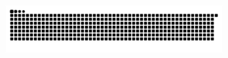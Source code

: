 <picture>
  <source media="(prefers-color-scheme: dark)" srcset="https://raw.githubusercontent.com/HM-Suiji/HM-Suiji/output/github-contribution-grid-snake-dark.svg">
  <source media="(prefers-color-scheme: light)" srcset="https://raw.githubusercontent.com/HM-Suiji/HM-Suiji/output/github-contribution-grid-snake.svg">
  <img alt="github contribution grid snake animation" src="https://raw.githubusercontent.com/HM-Suiji/HM-Suiji/output/github-contribution-grid-snake.svg">
</picture>